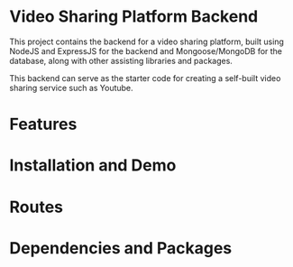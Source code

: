 # Video Sharing Platform Backend
This project contains the backend for a video sharing platform, built using NodeJS and ExpressJS for the backend and Mongoose/MongoDB for the database, along with other assisting libraries and packages.   

This backend can serve as the starter code for creating a self-built video sharing service such as Youtube.


# Features

# Installation and Demo

# Routes

# Dependencies and Packages

